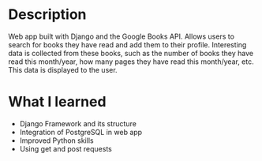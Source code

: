 # Description
Web app built with Django and the Google Books API. Allows users to search for books they have read and add them to their profile. Interesting data is collected from these books, such as the number of books they have read this month/year, how many pages they have read this month/year, etc. This data is displayed to the user.

# What I learned
* Django Framework and its structure
* Integration of PostgreSQL in web app
* Improved Python skills
* Using get and post requests

